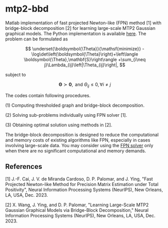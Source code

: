 # mtp2-bbd
Matlab implementation of fast projected Newton-like (FPN) method [1] with bridge-block decomposition [2] for learning large-scale MTP2 Gaussian graphical models. The Python implementation is available [here](https://github.com/jxying/mtp2-bbd-Pypkg). The problem can be formulated as

$$
\underset{\boldsymbol{\Theta}}{\mathsf{minimize}}  -\log\det\left(\boldsymbol{\Theta}\right)+\left\langle \boldsymbol{\Theta},\mathbf{S}\right\rangle +\sum_{i\neq j}\Lambda_{ij}\left|\Theta_{ij}\right|, 
$$

subject to  

$$ 
	\boldsymbol{\Theta}\succ\mathbf{0}, \text{ and } \Theta_{ij}\leq0,\forall i\neq j
$$ 

The codes contain following procedures.

(1) Computing thresholded graph and bridge-block decomposition.

(2) Solving sub-problems individually using FPN solver [1].

(3) Obtaining optimal solution using methods in [2].

The bridge-block decomposition is designed to reduce the computational and memory costs of existing algorithms like FPN, especially in cases involving large-scale data. You may consider using the [FPN solver](https://github.com/jxying/mtp2) only when there are no significant computational and memory demands.

 
## References

[1] J.-F. Cai, J. V. de Miranda Cardoso, D. P. Palomar, and J. Ying, "Fast Projected Newton-like Method for Precision Matrix Estimation under Total Positivity", Neural Information Processing Systems (NeurIPS), New Orleans, LA, USA, Dec. 2023.

[2] X. Wang, J. Ying, and D. P. Palomar, "Learning Large-Scale MTP2 Gaussian Graphical Models via Bridge-Block Decomposition," Neural Information Processing Systems (NeurIPS), New Orleans, LA, USA, Dec. 2023.







